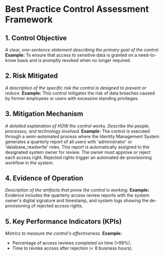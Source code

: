 # Best Practice Control Assessment Framework

## 1. Control Objective

_A clear, one-sentence statement describing the primary goal of the control._
**Example:** To ensure that access to sensitive data is granted on a need-to-know basis and is promptly revoked when no longer required.

## 2. Risk Mitigated

_A description of the specific risk the control is designed to prevent or reduce._
**Example:** This control mitigates the risk of data breaches caused by former employees or users with excessive standing privileges.

## 3. Mitigation Mechanism

_A detailed explanation of HOW the control works. Describe the people, processes, and technology involved._
**Example:** The control is executed through a semi-automated process where the Identity Management System generates a quarterly report of all users with 'administrator' or 'database_readwrite' roles. This report is automatically assigned to the designated system owner for review. The owner must approve or reject each access right. Rejected rights trigger an automated de-provisioning workflow in the system.

## 4. Evidence of Operation

_Description of the artifacts that prove the control is working._
**Example:** Evidence includes the quarterly access review reports with the system owner's digital signature and timestamp, and system logs showing the de-provisioning of rejected access rights.

## 5. Key Performance Indicators (KPIs)

_Metrics to measure the control's effectiveness._
**Example:**

- Percentage of access reviews completed on time (>99%).
- Time to revoke access after rejection (< 8 business hours).
